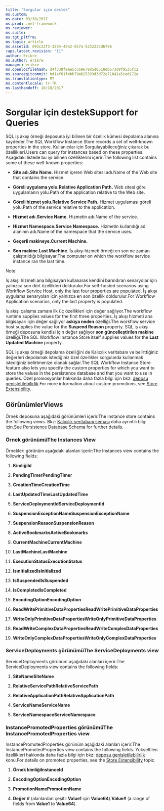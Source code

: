 ```yaml
---
title: "Sorgular için destek"
ms.custom: 
ms.date: 03/30/2017
ms.prod: .net-framework
ms.reviewer: 
ms.suite: 
ms.tgt_pltfrm: 
ms.topic: article
ms.assetid: 093c22f5-3294-4642-857a-5252233d6796
caps.latest.revision: "11"
author: Erikre
ms.author: erikre
manager: erikre
ms.openlocfilehash: d4f338f9ae5cc6967885d0518eb573d9f9535fc2
ms.sourcegitcommit: bd1ef61f4bb794b25383d3d72e71041a5ced172e
ms.translationtype: MT
ms.contentlocale: tr-TR
ms.lasthandoff: 10/18/2017
---
```

# <a name="support-for-queries"></a><span data-ttu-id="d2be2-102">Sorgular için destek</span><span class="sxs-lookup"><span data-stu-id="d2be2-102">Support for Queries</span></span>
<span data-ttu-id="d2be2-103">SQL iş akışı örneği deposuna iyi bilinen bir özellik kümesi depolama alanına kaydeder.</span><span class="sxs-lookup"><span data-stu-id="d2be2-103">The SQL Workflow Instance Store records a set of well-known properties in the store.</span></span> <span data-ttu-id="d2be2-104">Kullanıcılar için Sorgulayabileceğiniz çıkarak bu özellikleri.</span><span class="sxs-lookup"><span data-stu-id="d2be2-104">Users can query for instances based on these properties.</span></span> <span data-ttu-id="d2be2-105">Aşağıdaki listede bu iyi bilinen özelliklerini içerir:</span><span class="sxs-lookup"><span data-stu-id="d2be2-105">The following list contains some of these well-known properties:</span></span>  
  
-   <span data-ttu-id="d2be2-106">**Site adı.**</span><span class="sxs-lookup"><span data-stu-id="d2be2-106">**Site Name.**</span></span> <span data-ttu-id="d2be2-107">Hizmet içeren Web sitesi adı.</span><span class="sxs-lookup"><span data-stu-id="d2be2-107">Name of the Web site that contains the service.</span></span>  
  
-   <span data-ttu-id="d2be2-108">**Göreli uygulama yolu.**</span><span class="sxs-lookup"><span data-stu-id="d2be2-108">**Relative Application Path.**</span></span> <span data-ttu-id="d2be2-109">Web sitesi göre uygulamanın yolu.</span><span class="sxs-lookup"><span data-stu-id="d2be2-109">Path of the application relative to the Web site.</span></span>  
  
-   <span data-ttu-id="d2be2-110">**Göreli hizmet yolu.**</span><span class="sxs-lookup"><span data-stu-id="d2be2-110">**Relative Service Path.**</span></span> <span data-ttu-id="d2be2-111">Hizmet uygulaması göreli yolu.</span><span class="sxs-lookup"><span data-stu-id="d2be2-111">Path of the service relative to the application.</span></span>  
  
-   <span data-ttu-id="d2be2-112">**Hizmet adı.**</span><span class="sxs-lookup"><span data-stu-id="d2be2-112">**Service Name.**</span></span> <span data-ttu-id="d2be2-113">Hizmetin adı.</span><span class="sxs-lookup"><span data-stu-id="d2be2-113">Name of the service.</span></span>  
  
-   <span data-ttu-id="d2be2-114">**Hizmet Namespace.**</span><span class="sxs-lookup"><span data-stu-id="d2be2-114">**Service Namespace.**</span></span> <span data-ttu-id="d2be2-115">Hizmetin kullandığı ad alanının adı.</span><span class="sxs-lookup"><span data-stu-id="d2be2-115">Name of the namespace that the service uses.</span></span>  
  
-   <span data-ttu-id="d2be2-116">**Geçerli makineye.**</span><span class="sxs-lookup"><span data-stu-id="d2be2-116">**Current Machine.**</span></span>  
  
-   <span data-ttu-id="d2be2-117">**Son makine**.</span><span class="sxs-lookup"><span data-stu-id="d2be2-117">**Last Machine**.</span></span> <span data-ttu-id="d2be2-118">İş akışı hizmeti örneği en son ne zaman çalıştırıldığı bilgisayar.</span><span class="sxs-lookup"><span data-stu-id="d2be2-118">The computer on which the workflow service instance ran the last time.</span></span>  
  
> [!NOTE]
>  <span data-ttu-id="d2be2-119">İş akışı hizmeti ana bilgisayarı kullanarak kendini barındıran senaryolar için yalnızca son dört özellikleri doldurulur.</span><span class="sxs-lookup"><span data-stu-id="d2be2-119">For self-hosted scenarios using Workflow Service Host, only the last four properties are populated.</span></span> <span data-ttu-id="d2be2-120">İş akışı uygulama senaryoları için yalnızca en son özellik doldurulur.</span><span class="sxs-lookup"><span data-stu-id="d2be2-120">For Workflow Application scenarios, only the last property is populated.</span></span>  
  
 <span data-ttu-id="d2be2-121">İş akışı çalışma zamanı ilk üç özellikleri için değer sağlıyor.</span><span class="sxs-lookup"><span data-stu-id="d2be2-121">The workflow runtime supplies values for the first three properties.</span></span> <span data-ttu-id="d2be2-122">İş akışı hizmeti ana bilgisayarı için değer sağlıyor **askıya neden** özelliği.</span><span class="sxs-lookup"><span data-stu-id="d2be2-122">The workflow service host supplies the value for the **Suspend Reason** property.</span></span> <span data-ttu-id="d2be2-123">SQL iş akışı örneği deposuna kendisi için değer sağlıyor **son güncelleştirilen makine** özelliği.</span><span class="sxs-lookup"><span data-stu-id="d2be2-123">The SQL Workflow Instance Store itself supplies values for the **Last Updated Machine** property.</span></span>  
  
 <span data-ttu-id="d2be2-124">SQL iş akışı örneği depolama özelliğini de Kalıcılık veritabanı ve belirttiğiniz değerleri depolamak istediğiniz özel özellikler sorgularda kullanmak istediğiniz belirtmenize olanak sağlar.</span><span class="sxs-lookup"><span data-stu-id="d2be2-124">The SQL Workflow Instance Store feature also lets you specify the custom properties for which you want to store the values in the persistence database and that you want to use in queries.</span></span> <span data-ttu-id="d2be2-125">Özel promosyonlar hakkında daha fazla bilgi için bkz: [deposu genişletilebilirlik](../../../docs/framework/windows-workflow-foundation/store-extensibility.md).</span><span class="sxs-lookup"><span data-stu-id="d2be2-125">For more information about custom promotions, see [Store Extensibility](../../../docs/framework/windows-workflow-foundation/store-extensibility.md).</span></span>  
  
## <a name="views"></a><span data-ttu-id="d2be2-126">Görünümler</span><span class="sxs-lookup"><span data-stu-id="d2be2-126">Views</span></span>  
 <span data-ttu-id="d2be2-127">Örnek deposuna aşağıdaki görünümleri içerir.</span><span class="sxs-lookup"><span data-stu-id="d2be2-127">The instance store contains the following views.</span></span> <span data-ttu-id="d2be2-128">Bkz: [Kalıcılık veritabanı şeması](../../../docs/framework/windows-workflow-foundation/persistence-database-schema.md) daha ayrıntılı bilgi için.</span><span class="sxs-lookup"><span data-stu-id="d2be2-128">See [Persistence Database Schema](../../../docs/framework/windows-workflow-foundation/persistence-database-schema.md) for further details.</span></span>  
  
### <a name="the-instances-view"></a><span data-ttu-id="d2be2-129">Örnek görünümü</span><span class="sxs-lookup"><span data-stu-id="d2be2-129">The Instances View</span></span>  
 <span data-ttu-id="d2be2-130">Örnekleri görünüm aşağıdaki alanları içerir:</span><span class="sxs-lookup"><span data-stu-id="d2be2-130">The Instances view contains the following fields:</span></span>  
  
1.  <span data-ttu-id="d2be2-131">**Kimliği**</span><span class="sxs-lookup"><span data-stu-id="d2be2-131">**Id**</span></span>  
  
2.  <span data-ttu-id="d2be2-132">**PendingTimer**</span><span class="sxs-lookup"><span data-stu-id="d2be2-132">**PendingTimer**</span></span>  
  
3.  <span data-ttu-id="d2be2-133">**CreationTime**</span><span class="sxs-lookup"><span data-stu-id="d2be2-133">**CreationTime**</span></span>  
  
4.  <span data-ttu-id="d2be2-134">**LastUpdatedTime**</span><span class="sxs-lookup"><span data-stu-id="d2be2-134">**LastUpdatedTime**</span></span>  
  
5.  <span data-ttu-id="d2be2-135">**ServiceDeploymentId**</span><span class="sxs-lookup"><span data-stu-id="d2be2-135">**ServiceDeploymentId**</span></span>  
  
6.  <span data-ttu-id="d2be2-136">**SuspensionExceptionName**</span><span class="sxs-lookup"><span data-stu-id="d2be2-136">**SuspensionExceptionName**</span></span>  
  
7.  <span data-ttu-id="d2be2-137">**SuspensionReason**</span><span class="sxs-lookup"><span data-stu-id="d2be2-137">**SuspensionReason**</span></span>  
  
8.  <span data-ttu-id="d2be2-138">**ActiveBookmarks**</span><span class="sxs-lookup"><span data-stu-id="d2be2-138">**ActiveBookmarks**</span></span>  
  
9. <span data-ttu-id="d2be2-139">**CurrentMachine**</span><span class="sxs-lookup"><span data-stu-id="d2be2-139">**CurrentMachine**</span></span>  
  
10. <span data-ttu-id="d2be2-140">**LastMachine**</span><span class="sxs-lookup"><span data-stu-id="d2be2-140">**LastMachine**</span></span>  
  
11. <span data-ttu-id="d2be2-141">**ExecutionStatus**</span><span class="sxs-lookup"><span data-stu-id="d2be2-141">**ExecutionStatus**</span></span>  
  
12. <span data-ttu-id="d2be2-142">**Isınitialized**</span><span class="sxs-lookup"><span data-stu-id="d2be2-142">**IsInitialized**</span></span>  
  
13. <span data-ttu-id="d2be2-143">**IsSuspended**</span><span class="sxs-lookup"><span data-stu-id="d2be2-143">**IsSuspended**</span></span>  
  
14. <span data-ttu-id="d2be2-144">**IsCompleted**</span><span class="sxs-lookup"><span data-stu-id="d2be2-144">**IsCompleted**</span></span>  
  
15. <span data-ttu-id="d2be2-145">**EncodingOption**</span><span class="sxs-lookup"><span data-stu-id="d2be2-145">**EncodingOption**</span></span>  
  
16. <span data-ttu-id="d2be2-146">**ReadWritePrimitiveDataProperties**</span><span class="sxs-lookup"><span data-stu-id="d2be2-146">**ReadWritePrimitiveDataProperties**</span></span>  
  
17. <span data-ttu-id="d2be2-147">**WriteOnlyPrimitiveDataProperties**</span><span class="sxs-lookup"><span data-stu-id="d2be2-147">**WriteOnlyPrimitiveDataProperties**</span></span>  
  
18. <span data-ttu-id="d2be2-148">**ReadWriteComplexDataProperties**</span><span class="sxs-lookup"><span data-stu-id="d2be2-148">**ReadWriteComplexDataProperties**</span></span>  
  
19. <span data-ttu-id="d2be2-149">**WriteOnlyComplexDataProperties**</span><span class="sxs-lookup"><span data-stu-id="d2be2-149">**WriteOnlyComplexDataProperties**</span></span>  
  
### <a name="the-servicedeployments-view"></a><span data-ttu-id="d2be2-150">ServiceDeployments görünümü</span><span class="sxs-lookup"><span data-stu-id="d2be2-150">The ServiceDeployments view</span></span>  
 <span data-ttu-id="d2be2-151">ServiceDeployments görünüm aşağıdaki alanları içerir:</span><span class="sxs-lookup"><span data-stu-id="d2be2-151">The ServiceDeployments view contains the following fields:</span></span>  
  
1.  <span data-ttu-id="d2be2-152">**SiteName**</span><span class="sxs-lookup"><span data-stu-id="d2be2-152">**SiteName**</span></span>  
  
2.  <span data-ttu-id="d2be2-153">**RelativeServicePath**</span><span class="sxs-lookup"><span data-stu-id="d2be2-153">**RelativeServicePath**</span></span>  
  
3.  <span data-ttu-id="d2be2-154">**RelativeApplicationPath**</span><span class="sxs-lookup"><span data-stu-id="d2be2-154">**RelativeApplicationPath**</span></span>  
  
4.  <span data-ttu-id="d2be2-155">**ServiceName**</span><span class="sxs-lookup"><span data-stu-id="d2be2-155">**ServiceName**</span></span>  
  
5.  <span data-ttu-id="d2be2-156">**ServiceNamespace**</span><span class="sxs-lookup"><span data-stu-id="d2be2-156">**ServiceNamespace**</span></span>  
  
### <a name="the-instancepromotedproperties-view"></a><span data-ttu-id="d2be2-157">InstancePromotedProperties görünümü</span><span class="sxs-lookup"><span data-stu-id="d2be2-157">The InstancePromotedProperties view</span></span>  
 <span data-ttu-id="d2be2-158">InstancePromotedProperties görünüm aşağıdaki alanları içerir.</span><span class="sxs-lookup"><span data-stu-id="d2be2-158">The InstancePromotedProperties view contains the following fields.</span></span> <span data-ttu-id="d2be2-159">Yükseltilen özellikleri hakkında daha fazla bilgi için bkz: [deposu genişletilebilirlik](../../../docs/framework/windows-workflow-foundation/store-extensibility.md) konu.</span><span class="sxs-lookup"><span data-stu-id="d2be2-159">For details on promoted properties, see the [Store Extensibility](../../../docs/framework/windows-workflow-foundation/store-extensibility.md) topic.</span></span>  
  
1.  <span data-ttu-id="d2be2-160">**Örnek kimliği**</span><span class="sxs-lookup"><span data-stu-id="d2be2-160">**InstanceId**</span></span>  
  
2.  <span data-ttu-id="d2be2-161">**EncodingOption**</span><span class="sxs-lookup"><span data-stu-id="d2be2-161">**EncodingOption**</span></span>  
  
3.  <span data-ttu-id="d2be2-162">**PromotionName**</span><span class="sxs-lookup"><span data-stu-id="d2be2-162">**PromotionName**</span></span>  
  
4.  <span data-ttu-id="d2be2-163">**Değer #** (alanlardan çeşitli **Value1** için **Value64**).</span><span class="sxs-lookup"><span data-stu-id="d2be2-163">**Value#** (a range of fields from **Value1** to **Value64**).</span></span>
